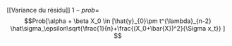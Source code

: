 [[Variance du résidu]]
$1-prob =$ 
$$Prob[\alpha + \beta X_0 \in [\hat{y}_{0}\pm t^{\lambda}_{n-2} \hat\sigma_\epsilon\sqrt{\frac{1}{n}+\frac{(X_0+\bar{X})^2}{\Sigma x_t}} ]   $$